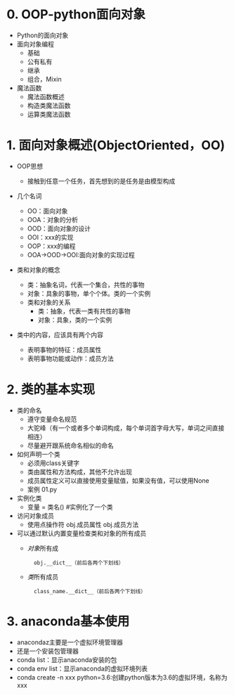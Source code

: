 # 0. OOP-python面向对象
- Python的面向对象
- 面向对象编程
    - 基础
    - 公有私有
    - 继承
    - 组合，Mixin
- 魔法函数
    - 魔法函数概述
    - 构造类魔法函数
    - 运算类魔法函数

# 1. 面向对象概述(ObjectOriented，OO)
- OOP思想
    - 接触到任意一个任务，首先想到的是任务是由模型构成
- 几个名词
    - OO：面向对象
    - OOA：对象的分析
    - OOD：面向对象的设计
    - OOI：xxx的实现
    - OOP：xxx的编程
    - OOA->OOD->OOI:面向对象的实现过程
    
- 类和对象的概念
    - 类：抽象名词，代表一个集合，共性的事物
    - 对象：具象的事物，单个个体。类的一个实例
    - 类和对象的关系
        - 类：抽象，代表一类有共性的事物
        - 对象：具象，类的一个实例
- 类中的内容，应该具有两个内容
    - 表明事物的特征：成员属性
    - 表明事物功能或动作：成员方法
    
# 2. 类的基本实现
- 类的命名
    - 遵守变量命名规范
    - 大驼峰（有一个或者多个单词构成，每个单词首字母大写，单词之间直接相连）
    - 尽量避开跟系统命名相似的命名
- 如何声明一个类
    - 必须用class关键字
    - 类由属性和方法构成，其他不允许出现
    - 成员属性定义可以直接使用变量赋值，如果没有值，可以使用None
    - 案例 01.py
- 实例化类
    - 变量 = 类名() #实例化了一个类
- 访问对象成员
    - 使用点操作符
        obj.成员属性
        obj.成员方法
- 可以通过默认内置变量检查类和对象的所有成员
    - *对象*所有成
            
            obj.__dict__（前后各两个下划线）
    - *类*所有成员
                
            class_name.__dict__（前后各两个下划线）
    
# 3. anaconda基本使用
- anacondaz主要是一个虚拟环境管理器
- 还是一个安装包管理器
- conda list：显示anaconda安装的包
- conda env list：显示anaconda的虚拟环境列表
- conda create -n xxx python=3.6:创建python版本为3.6的虚拟环境，名称为xxx